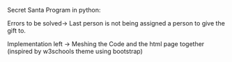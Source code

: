 Secret Santa Program in python:


Errors to be solved-> Last person is not being assigned a person to give the gift to.

Implementation left -> Meshing the Code and the html page together (inspired by w3schools theme using bootstrap)
